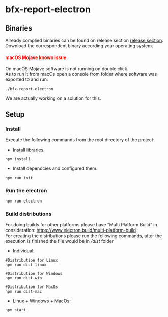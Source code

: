 # bfx-report-electron

## Binaries

Already complied binaries can be found on release section [release section](https://github.com/bitfinexcom/bfx-report-electron/releases). </br>
Download the correspondent binary according your operating system.</br>  

#### <font color="red">macOS Mojave known issue</font></br>
On macOS Mojave software is not running on double click.</br>
As to run it from macOs open a console from folder where software was exported to and run:

```
./bfx-report-electron
```
We are actually working on a solution for this.

## Setup

### Install

Execute the following commands from the root directory of the project:

- Install libraries.

```console
npm install
```

- Install dependcies and configured them.

```console
npm run init
```

### Run the electron

```console
npm run electron
```

### Build distributions

For doing builds for other platforms please have “Multi Platform Build” in consideration: https://www.electron.build/multi-platform-build <br/>
For creating the distributions please run the following commands, after the execution is finished the file would be in */dist* folder

- Individual:
```console
#Distribution for Linux
npm run dist-linux

#Distribution for Windows
npm run dist-win

#Distribution for MacOs
npm run dist-mac
```

- Linux + Windows + MacOs:
```console
npm start
```
